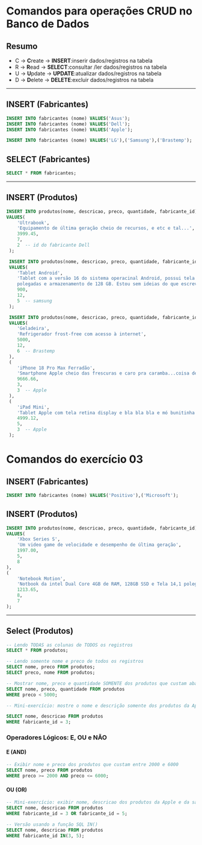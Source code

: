 # Comandos para operações CRUD no Banco de Dados

## Resumo

- C -> **C**reate   -> **INSERT**:inserir dados/registros na tabela
- R -> **R**ead     -> **SELECT**:consultar /ler dados/registros na tabela
- U -> **U**pdate   -> **UPDATE**:atualizar dados/registros na tabela
- D -> **D**elete   -> **DELETE**:excluir dados/registros na tabela

---

## INSERT (Fabricantes)

```sql
INSERT INTO fabricantes (nome) VALUES('Asus');
INSERT INTO fabricantes (nome) VALUES('Dell');
INSERT INTO fabricantes (nome) VALUES('Apple');

INSERT INTO fabricantes (nome) VALUES('LG'),('Samsung'),('Brastemp');
```

## SELECT (Fabricantes)

```sql
SELECT * FROM fabricantes;
```

---

## INSERT (Produtos)

```sql
INSERT INTO produtos(nome, descricao, preco, quantidade, fabricante_id)
VALUES(
    'Ultrabook',
    'Equipamento de última geração cheio de recursos, e etc e tal...',
    3999.45,
    7,
    2  -- id do fabricante Dell
 );

 INSERT INTO produtos(nome, descricao, preco, quantidade, fabricante_id)
 VALUES(
    'Tablet Android',
    'Tablet com a versão 16 do sistema operacinal Android, possui tela de 10
    polegadas e armazenamento de 128 GB. Estou sem ideias do que escrever aqui.',
    900,
    12,
    5  -- samsung
 );

 INSERT INTO produtos(nome, descricao, preco, quantidade, fabricante_id)
 VALUES(
    'Geladeira',
    'Refrigerador frost-free com acesso à internet',
    5000,
    12,
    6  -- Brastemp
 ),
 (
    'iPhone 18 Pro Max Ferradão',
    'Smartphone Apple cheio das frescuras e caro pra caramba...coisa de rico...',
    9666.66,
    3,
    3  -- Apple
 ),
 (
    'iPad Mini',
    'Tablet Apple com tela retina display e bla bla bla e mó bunitinha',
    4999.12,
    5,
    3  -- Apple
 );
```
# Comandos do exercício 03

## INSERT (Fabricantes)
```sql
INSERT INTO fabricantes (nome) VALUES('Positivo'),('Microsoft');
```

## INSERT (Produtos)
```sql
INSERT INTO produtos(nome, descricao, preco, quantidade, fabricante_id)
VALUES(
    'Xbox Series S',
    'Um video game de velocidade e desempenho de última geração',
    1997.00,
    5,
    8
),
(
    'Notebook Motion',
    'Notbook da intel Dual Core 4GB de RAM, 128GB SSD e Tela 14,1 polegadas',
    1213.65,
    8,
    7
);
```

---

## Select (Produtos)

```sql
-- Lendo TODAS as colunas de TODOS os registros
SELECT * FROM produtos;

-- Lendo somente nome e preco de todos os registros
SELECT nome, preco FROM produtos;
SELECT preco, nome FROM produtos;

-- Mostrar nome, preco e quantidade SOMENTE dos produtos que custam abaixo de 5000
SELECT nome, preco, quantidade FROM produtos
WHERE preco < 5000;

-- Mini-exercício: mostre o nome e descrição somente dos produtos da Apple

SELECT nome, descricao FROM produtos
WHERE fabricante_id = 3;
```

### Operadores Lógicos: E, OU e NÃO

#### E (AND)

```sql
-- Exibir nome e preco dos produtos que custam entre 2000 e 6000
SELECT nome, preco FROM produtos
WHERE preco >= 2000 AND preco <= 6000;
```

#### OU (OR)

```sql
-- Mini-exercício: exibir nome, descricao dos produtos da Apple e da samsung
SELECT nome, descricao FROM produtos
WHERE fabricante_id = 3 OR fabricante_id = 5;

-- Versão usando a função SQL IN()
SELECT nome, descricao FROM produtos
WHERE fabricante_id IN(3, 5);
```